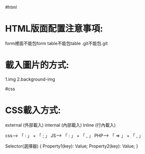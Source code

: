 #html 
# HTML版面配置注意事項:
form裡面不能包form
table不能包table
.git不能包.git
# 載入圖片的方式:
1.img
2.background-img

#css
# CSS載入方式:
external (外部載入)
internal (內部載入)
lnline (行內載入)

css--> 「 : 」 + 「 ; 」
JS--> 「 : 」 + 「 , 」
PHP--> 「 => 」 + 「 , 」

Selector(選擇器) {
	Property1(key): Value;
	Property2(key): Value;
}